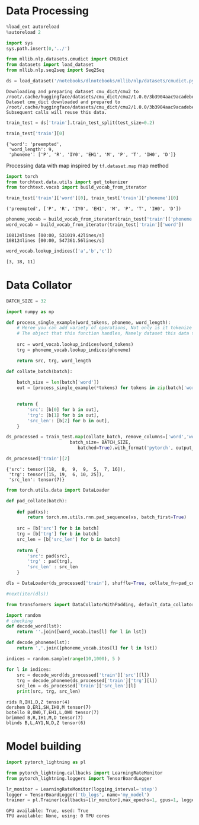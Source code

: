 # Data Processing



```python
%load_ext autoreload
%autoreload 2
```

```python
import sys
sys.path.insert(0,'../')
```

```python
from mllib.nlp.datasets.cmudict import CMUDict
from datasets import load_dataset
from mllib.nlp.seq2seq import Seq2Seq
```

```python
ds = load_dataset('/notebooks/dlnotebooks/mllib/nlp/datasets/cmudict.py')
```

    Downloading and preparing dataset cmu_dict/cmu2 to /root/.cache/huggingface/datasets/cmu_dict/cmu2/1.0.0/3b3904aac9acadebed008a26558832f94749da39e2cd1ecee825720fd34a1da1...
    Dataset cmu_dict downloaded and prepared to /root/.cache/huggingface/datasets/cmu_dict/cmu2/1.0.0/3b3904aac9acadebed008a26558832f94749da39e2cd1ecee825720fd34a1da1. Subsequent calls will reuse this data.


```python
train_test = ds['train'].train_test_split(test_size=0.2)
```

```python
train_test['train'][0]
```




    {'word': 'preempted',
     'word_length': 9,
     'phoneme': ['P', 'R', 'IY0', 'EH1', 'M', 'P', 'T', 'IH0', 'D']}



Processing data with map inspired by `tf.dataset.map` map method 

```python
import torch
from torchtext.data.utils import get_tokenizer
from torchtext.vocab import build_vocab_from_iterator


```

```python
train_test['train']['word'][0], train_test['train']['phoneme'][0] 
```




    ('preempted', ['P', 'R', 'IY0', 'EH1', 'M', 'P', 'T', 'IH0', 'D'])



```python
phoneme_vocab = build_vocab_from_iterator(train_test['train']['phoneme'])
word_vocab = build_vocab_from_iterator(train_test['train']['word'])
```

    108124lines [00:00, 531019.42lines/s]
    108124lines [00:00, 547361.56lines/s]


```python
word_vocab.lookup_indices(['a','b','c'])
```




    [3, 18, 11]



# Data Collator

```python
BATCH_SIZE = 32
```

```python
import numpy as np

def process_single_example(word_tokens, phoneme, word_length):
    # Heree you can add variety of operations, Not only is it tokenize
    # The object that this function handles, Namely dataset this data type, adopt featuer
    
    src = word_vocab.lookup_indices(word_tokens)
    trg = phoneme_vocab.lookup_indices(phoneme)

    return src, trg, word_length

def collate_batch(batch):
    
    batch_size = len(batch['word'])
    out = [process_single_example(*tokens) for tokens in zip(batch['word'], batch['phoneme'], batch['word_length'])]
    

    return {
        'src': [b[0] for b in out],
        'trg': [b[1] for b in out],
        'src_len': [b[2] for b in out],
    }
```

```python
ds_processed = train_test.map(collate_batch, remove_columns=['word','word_length','phoneme'], 
                        batch_size= BATCH_SIZE,
                           batched=True).with_format('pytorch', output_all_columns=True)
```

```python
ds_processed['train'][2]
```




    {'src': tensor([18,  8,  9,  9,  5,  7, 16]),
     'trg': tensor([15, 19,  6, 10, 25]),
     'src_len': tensor(7)}



```python
from torch.utils.data import DataLoader
```

```python
def pad_collate(batch):
    
    def pad(xs):
        return torch.nn.utils.rnn.pad_sequence(xs, batch_first=True)
    
    src = [b['src'] for b in batch]
    trg = [b['trg'] for b in batch]
    src_len = [b['src_len'] for b in batch]
    
    return {
        'src': pad(src), 
        'trg' : pad(trg), 
        'src_len' : src_len
    }

```

```python
dls = DataLoader(ds_processed['train'], shuffle=True, collate_fn=pad_collate, batch_size=32)
```

```python
#next(iter(dls))
```

```python
from transformers import DataCollatorWithPadding, default_data_collator
```

```python
import random
# checking
def decode_word(lst):
    return ''.join([word_vocab.itos[l] for l in lst])

def decode_phoneme(lst):
    return ','.join([phoneme_vocab.itos[l] for l in lst])

indices = random.sample(range(10,1000), 5 )

for l in indices:
    src = decode_word(ds_processed['train']['src'][l])
    trg = decode_phoneme(ds_processed['train']['trg'][l])
    src_len = ds_processed['train']['src_len'][l]
    print(src, trg, src_len)
```

    rids R,IH1,D,Z tensor(4)
    dershem D,ER1,SH,IH0,M tensor(7)
    botello B,OW0,T,EH1,L,OW0 tensor(7)
    brimmed B,R,IH1,M,D tensor(7)
    blinds B,L,AY1,N,D,Z tensor(6)


# Model building

```python
import pytorch_lightning as pl
```

```python
from pytorch_lightning.callbacks import LearningRateMonitor
from pytorch_lightning.loggers import TensorBoardLogger

```

```python
lr_monitor = LearningRateMonitor(logging_interval='step')
logger = TensorBoardLogger('tb_logs', name='my_model')
trainer = pl.Trainer(callbacks=[lr_monitor],max_epochs=1, gpus=1, logger=[logger])
```

    GPU available: True, used: True
    TPU available: None, using: 0 TPU cores

